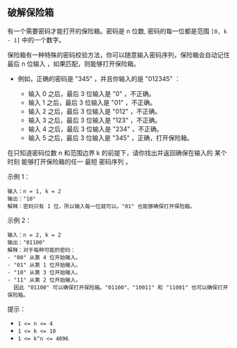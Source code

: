 ## 破解保险箱

有一个需要密码才能打开的保险箱。密码是 n 位数, 密码的每一位都是范围 `[0, k - 1]` 中的一个数字。

保险箱有一种特殊的密码校验方法，你可以随意输入密码序列，保险箱会自动记住 最后 n 位输入 ，如果匹配，则能够打开保险箱。

* 例如，正确的密码是 "345" ，并且你输入的是 "012345" ：

    *  输入 0 之后，最后 3 位输入是 "0" ，不正确。
  *  输入 1 之后，最后 3 位输入是 "01" ，不正确。
  *  输入 2 之后，最后 3 位输入是 "012" ，不正确。
  *  输入 3 之后，最后 3 位输入是 "123" ，不正确。
  *  输入 4 之后，最后 3 位输入是 "234" ，不正确。
  *  输入 5 之后，最后 3 位输入是 "345" ，正确，打开保险箱。

在只知道密码位数 n 和范围边界 k 的前提下，请你找出并返回确保在输入的 某个时刻 能够打开保险箱的任一 最短 密码序列 。

示例 1：

```
输入：n = 1, k = 2
输出："10"
解释：密码只有 1 位，所以输入每一位就可以。"01" 也能够确保打开保险箱。
```

示例 2：

```
输入：n = 2, k = 2
输出："01100"
解释：对于每种可能的密码：
- "00" 从第 4 位开始输入。
- "01" 从第 1 位开始输入。
- "10" 从第 3 位开始输入。
- "11" 从第 2 位开始输入。
  因此 "01100" 可以确保打开保险箱。"01100"、"10011" 和 "11001" 也可以确保打开保险箱。
```

提示：

* `1 <= n <= 4`
* `1 <= k <= 10`
* `1 <= k^n <= 4096`